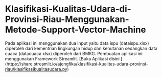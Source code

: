 # Klasifikasi-Kualitas-Udara-di-Provinsi-Riau-Menggunakan-Metode-Support-Vector-Machine
Pada aplikasi ini menggunakan dua input yaitu data ispu (dataispu.xlsx) diperoleh dari kementrian lingkungan hidup dan kehutanan sedangkan data cuaca (datacuaca.xlsx) diperoleh dari BMKG. Pembuatan aplikasi ini menggunakan Framework Streamlit. 
[Buka Aplikasi disini.] (https://share.streamlit.io/ajengfika/klasifikasi-kualitas-udara-provinsi-riau/klasifikasikualitasudara.py)

